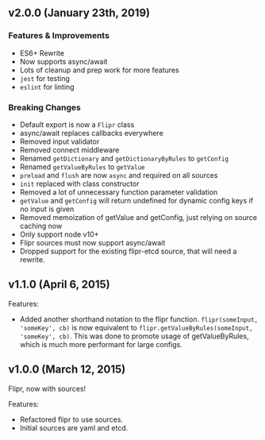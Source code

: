 ## v2.0.0 (January 23th, 2019)

### Features & Improvements

- ES6+ Rewrite
- Now supports async/await
- Lots of cleanup and prep work for more features
- `jest` for testing
- `eslint` for linting

### Breaking Changes

- Default export is now a `Flipr` class
- async/await replaces callbacks everywhere
- Removed input validator
- Removed connect middleware
- Renamed `getDictionary` and `getDictionaryByRules` to `getConfig`
- Renamed `getValueByRules` to `getValue`
- `preload` and `flush` are now `async` and required on all sources
- `init` replaced with class constructor
- Removed a lot of unnecessary function parameter validation
- `getValue` and `getConfig` will return undefined for dynamic config keys if no input is given
- Removed memoization of getValue and getConfig, just relying on source caching now
- Only support node v10+
- Flipr sources must now support async/await
- Dropped support for the existing flipr-etcd source, that will need a rewrite.

## v1.1.0 (April 6, 2015)

Features:

  - Added another shorthand notation to the flipr function.  `flipr(someInput, 'someKey', cb)` is now equivalent to `flipr.getValueByRules(someInput, 'someKey', cb)`.  This was done to promote usage of getValueByRules, which is much more performant for large configs.


## v1.0.0 (March 12, 2015)

Flipr, now with sources!

Features:

  - Refactored flipr to use sources.
  - Initial sources are yaml and etcd.
